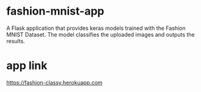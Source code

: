 # fashion-mnist-app
A Flask application that provides keras models trained with the Fashion MNIST Dataset. 
The model classifies the uploaded images and outputs the results.

# app link
<https://fashion-classy.herokuapp.com>
